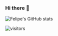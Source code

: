 ### Hi there :metal:

![Felipe's GitHub stats](https://github-readme-stats.vercel.app/api?username=damassa&show_icons=true&theme=midnight-purple)


![visitors](https://visitor-badge.glitch.me/badge?page_id=page.id&left_color=green&right_color=red)
